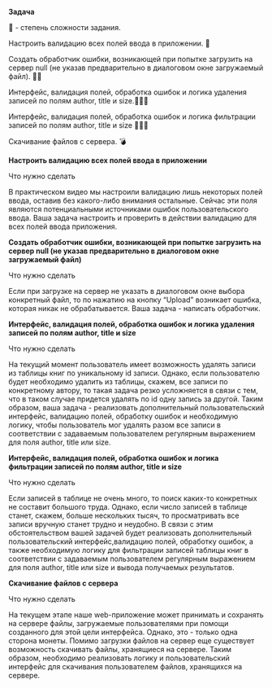 **Задача**

🦾 - степень сложности задания.



Настроить валидацию всех полей ввода в приложении. 🦾

Создать обработчик ошибки, возникающей при попытке загрузить на сервер null (не указав предварительно в диалоговом окне загружаемый файл). 🦾🦾

Интерфейс, валидация полей, обработка ошибок и логика удаления записей по полям author, title и size.🦾🦾🦾

Интерфейс, валидация полей, обработка ошибок и логика фильтрации записей по полям author, title и size 🦾🦾🦾

Скачивание файлов с сервера. 💣

**Настроить валидацию всех полей ввода в приложении**

Что нужно сделать


В практическом видео мы настроили валидацию лишь некоторых полей ввода, оставив без какого-либо внимания остальные. Сейчас эти поля являются потенциальными источниками ошибок пользовательского ввода. Ваша задача настроить и проверить в действии валидацию для всех полей ввода приложения.



**Создать обработчик ошибки, возникающей при попытке загрузить на сервер null (не указав предварительно в диалоговом окне загружаемый файл)**

Что нужно сделать


Если при загрузке на сервер не указать в диалоговом окне выбора конкретный файл, то по нажатию на кнопку “Upload” возникает ошибка, которая никак не обрабатывается. Ваша задача - написать обработчик.




**Интерфейс, валидация полей, обработка ошибок и логика удаления записей по полям author, title и size**

Что нужно сделать

На текущий момент пользователь имеет возможность удалять записи из таблицы книг по уникальному id записи. Однако, если пользователю будет необходимо удалить из таблицы, скажем, все записи по конкретному автору, то такая задача резко усложняется в связи с тем, что в таком случае придется удалять по id одну запись за другой. Таким образом, ваша задача - реализовать дополнительный пользовательский интерфейс, валидацию полей, обработку ошибок и необходимую логику, чтобы пользователь мог удалять разом все записи в соответствии с задаваемым пользователем регулярным выражением для поля author, title или size.




**Интерфейс, валидация полей, обработка ошибок и логика фильтрации записей по полям author, title и size**

Что нужно сделать


Если записей в таблице не очень много, то поиск каких-то конкретных не составит большого труда. Однако, если число записей в таблице станет, скажем, больше нескольких тысяч, то просматривать все записи вручную станет трудно и неудобно. В связи с этим обстоятельством вашей задачей будет реализовать дополнительный пользовательский интерфейс,валидацию полей, обработку ошибок, а также необходимую логику для фильтрации записей таблицы книг в соответствии с задаваемым пользователем регулярным выражением для поля author, title или size и вывода  получаемых результатов.





**Скачивание файлов с сервера**

Что нужно сделать


На текущем этапе наше web-приложение может принимать и сохранять на сервере файлы, загружаемые пользователями при помощи созданного для этой цели интерфейса. Однако, это - только одна сторона монеты. Помимо загрузки файлов на сервер еще существует возможность скачивать файлы, хранящиеся на сервере. Таким образом, необходимо реализовать логику и пользовательский интерфейс для скачивания пользователем файлов, хранящихся на сервере.  